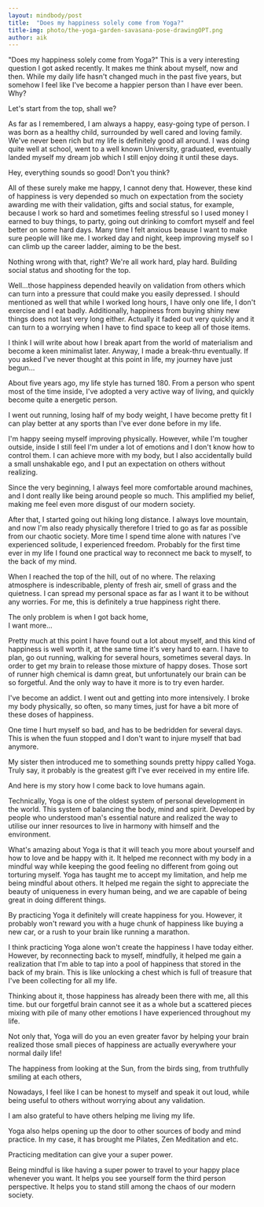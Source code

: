 ```yaml
---
layout: mindbody/post
title:  "Does my happiness solely come from Yoga?"
title-img: photo/the-yoga-garden-savasana-pose-drawingOPT.png
author: aik
---
```

"Does my happiness solely come from Yoga?" This is a very interesting question I got asked recently. It makes me think about myself, now and then. While my daily life hasn't changed much in the past five years, but somehow I feel like I've become a happier person than I have ever been. Why?

Let's start from the top, shall we?

As far as I remembered, I am always a happy, easy-going type of person. I was born as a healthy child, surrounded by well cared and loving family. We've never been rich but my life is definitely good all around. I was doing quite well at school, went to a well known University, graduated, eventually landed myself my dream job which I still enjoy doing it until these days. 

Hey, everything sounds so good! Don't you think?  

All of these surely make me happy, I cannot deny that. However, these kind of happiness is very depended so much on expectation from the society awarding me with their validation, gifts and social status, for example, because I work so hard and sometimes feeling stressful so I used money I earned to buy things, to party, going out drinking to comfort myself and feel better on some hard days. Many time I felt anxious beause I want to make sure people will like me. I worked day and night, keep improving myself so I can climb up the career ladder, aiming to be the best.

Nothing wrong with that, right? We're all work hard, play hard. Building social status and shooting for the top.

Well...those happiness depended heavily on validation from others which can turn into a pressure that could make you easily depressed. I should mentioned as well that while I worked long hours, I have only one life, I don't exercise and I eat badly. Additionally, happiness from buying shiny new things does not last very long either. Actually it faded out very quickly and it can turn to a worrying when I have to find space to keep all of those items.

I think I will write about how I break apart from the world of materialism and become a keen minimalist later.
Anyway, I made a break-thru eventually. If you asked I've never thought at this point in life, my journey have just begun...

About five years ago, my life style has turned 180. From a person who spent most of the time inside, I've adopted a very active way of living, and quickly become quite a energetic person.

I went out running, losing half of my body weight, I have become pretty fit I can play better at any sports than I've ever done before in my life. 

I'm happy seeing myself improving physically. However, while I'm tougher outside, inside I still feel I'm under a lot of emotions and I don't know how to control them. I can achieve more with my body, but I also accidentally build a small unshakable ego, and I put an expectation on others without realizing.

Since the very beginning, I always feel more comfortable around machines, and I dont really like being around people so much. This amplified my belief, making me feel even more disgust of our modern society.   

After that, I started going out hiking long distance. I always love mountain, and now I'm also  ready physically therefore I tried to go as far as possible from our chaotic society. More time I spend time alone with natures I've experienced solitude, I experienced freedom. Probably for the first time ever in my life I found one practical way to reconnect me back to myself, to the back of my mind. 

When I reached the top of the hill, out of no where. The relaxing atmosphere is indescribable, plenty of fresh air, smell of grass and the quietness. I can spread my personal space as far as I want it to be without any worries. For me, this is definitely a true happiness right there. 

The only problem is when I got back home,   
I want more...   

Pretty much at this point I have found out a lot about myself, and this kind of happiness is well worth it, at the same time it's very hard to earn. I have to plan, go out running, walking for several hours, sometimes several days. In order to get my brain to release those mixture of happy doses. Those sort of runner high chemical is damn great, but unfortunately our brain can be so forgetful. And the only way to have it more is to try even harder.

I've become an addict. I went out and getting into more intensively. I broke my body physically, so often, so many times, just for have a bit more of these doses of happiness.

One time I hurt myself so bad, and has to be bedridden for several days. This is when the fuun stopped and I don't want to injure myself that bad anymore.

My sister then introduced me to something sounds pretty hippy called Yoga. Truly say, it probably is the greatest gift I've ever received in my entire life.

And here is my story how I come back to love humans again.

Technically, Yoga is one of the oldest system of personal development in the world. This system of balancing the body, mind and spirit. Developed by people who understood man's essential nature and realized the way to utilise our inner resources to live in harmony with himself and the environment.

What's amazing about Yoga is that it will teach you more about yourself and how to love and be happy with it. It helped me reconnect with my body in a mindful way while keeping the good feeling no different from going out torturing myself. Yoga has taught me to accept my limitation, and help me being mindful about others. It helped me regain the sight to appreciate the beauty of uniqueness in every human being, and we are capable of being great in doing different things.  

By practicing Yoga it definitely will create happiness for you. However, it probably won't reward you with a huge chunk of happiness like buying a new car, or a rush to your brain like running a marathon.

I think practicing Yoga alone won't create the happiness I have today either. However, by reconnecting back to myself, mindfully, it helped me gain a realization that I'm able to tap into a pool of happiness that stored in the back of my brain. This is like unlocking a chest which is full of treasure that I've been collecting for all my life.

Thinking about it, those happiness has already been there with me, all this time. but our forgetful brain cannot see it as a whole but a scattered pieces mixing with pile of many other emotions I have experienced throughout my life. 

Not only that, Yoga will do you an even greater favor by helping your brain realized those small pieces of happiness are actually everywhere your normal daily life!

The happiness from looking at the Sun, 
from the birds sing,
from truthfully smiling at each others,

Nowadays, I feel like I can be honest to myself and speak it out loud, while being useful to others without worrying about any validation.

I am also grateful to have others helping me living my life. 

Yoga also helps opening up the door to other sources of body and mind practice. In my case, it has brought me Pilates, Zen Meditation and etc.

Practicing meditation can give your a super power.

Being mindful is like having a super power to travel to your happy place whenever you want. It helps you see yourself form the third person perspective. It helps you to stand still among the chaos of our modern society.





